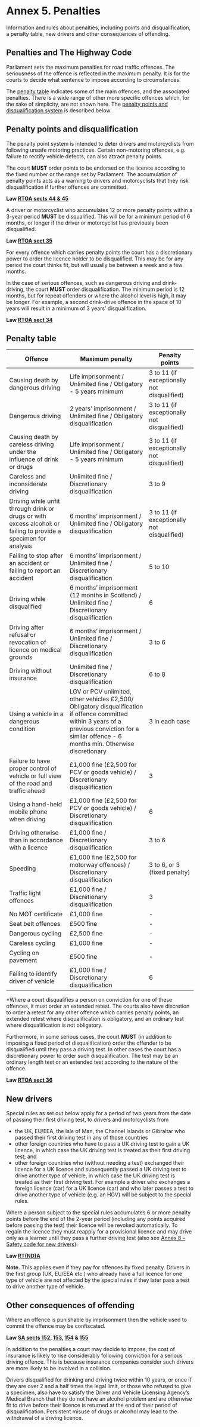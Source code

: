 Annex 5. Penalties
====================

Information and rules about penalties, including points and disqualification, a penalty table, new drivers and other consequences of offending.

Penalties and The Highway Code
------------------------------

Parliament sets the maximum penalties for road traffic offences. The seriousness of the offence is reflected in the maximum penalty. It is for the courts to decide what sentence to impose according to circumstances.

The [penalty table](#penaltytable) indicates some of the main offences, and the associated penalties. There is a wide range of other more specific offences which, for the sake of simplicity, are not shown here. The [penalty points and disqualification system](#penaltytable) is described below.

Penalty points and disqualification
-----------------------------------

The penalty point system is intended to deter drivers and motorcyclists from following unsafe motoring practices. Certain non-motoring offences, e.g. failure to rectify vehicle defects, can also attract penalty points.

The court **MUST** order points to be endorsed on the licence according to the fixed number or the range set by Parliament. The accumulation of penalty points acts as a warning to drivers and motorcyclists that they risk disqualification if further offences are committed.

**Law [RTOA sects 44 & 45](http://www.legislation.gov.uk/ukpga/1988/53/part/II/crossheading/endorsement)**

A driver or motorcyclist who accumulates 12 or more penalty points within a 3-year period **MUST** be disqualified. This will be for a minimum period of 6 months, or longer if the driver or motorcyclist has previously been disqualified.

**Law [RTOA sect 35](http://www.legislation.gov.uk/ukpga/1988/53/section/35)**

For every offence which carries penalty points the court has a discretionary power to order the licence holder to be disqualified. This may be for any period the court thinks fit, but will usually be between a week and a few months.

In the case of serious offences, such as dangerous driving and drink-driving, the court **MUST** order disqualification. The minimum period is 12 months, but for repeat offenders or where the alcohol level is high, it may be longer. For example, a second drink-drive offence in the space of 10 years will result in a minimum of 3 years’ disqualification.

**Law [RTOA sect 34](http://www.legislation.gov.uk/ukpga/1988/53/section/34)**

Penalty table
-------------

| Offence | Maximum penalty | Penalty points |
| --- | --- | --- |
| Causing death by dangerous driving | Life imprisonment / Unlimited fine / Obligatory - 5 years minimum | 3 to 11 (if exceptionally not disqualified) |
| Dangerous driving | 2 years’ imprisonment / Unlimited fine / Obligatory disqualification | 3 to 11 (if exceptionally not disqualified) |
| Causing death by careless driving under the influence of drink or drugs | Life imprisonment / Unlimited fine / Obligatory - 5 years minimum | 3 to 11 (if exceptionally not disqualified) |
| Careless and inconsiderate driving | Unlimited fine / Discretionary disqualification | 3 to 9 |
| Driving while unfit through drink or drugs or with excess alcohol: or failing to provide a specimen for analysis | 6 months’ imprisonment / Unlimited fine / Obligatory disqualification | 3 to 11 (if exceptionally not disqualified) |
| Failing to stop after an accident or failing to report an accident | 6 months’ imprisonment / Unlimited fine / Discretionary disqualification | 5 to 10 |
| Driving while disqualified | 6 months’ imprisonment (12 months in Scotland) / Unlimited fine / Discretionary disqualification | 6 |
| Driving after refusal or revocation of licence on medical grounds | 6 months’ imprisonment / Unlimited fine / Discretionary disqualification | 3 to 6 |
| Driving without insurance | Unlimited fine / Discretionary disqualification | 6 to 8 |
| Using a vehicle in a dangerous condition | LGV or PCV unlimited, other vehicles £2,500/ Obligatory disqualification if offence committed within 3 years of a previous conviction for a similar offence - 6 months min. Otherwise discretionary | 3 in each case |
| Failure to have proper control of vehicle or full view of the road and traffic ahead | £1,000 fine (£2,500 for PCV or goods vehicle) / Discretionary disqualification | 3 |
| Using a hand-held mobile phone when driving | £1,000 fine (£2,500 for PCV or goods vehicle) / Discretionary disqualification | 6 |
| Driving otherwise than in accordance with a licence | £1,000 fine / Discretionary disqualification | 3 to 6 |
| Speeding | £1,000 fine (£2,500 for motorway offences) / Discretionary disqualification | 3 to 6, or 3 (fixed penalty) |
| Traffic light offences | £1,000 fine / Discretionary disqualification | 3 |
| No MOT certificate | £1,000 fine | - |
| Seat belt offences | £500 fine | - |
| Dangerous cycling | £2,500 fine | - |
| Careless cycling | £1,000 fine | - |
| Cycling on pavement | £500 fine | - |
| Failing to identify driver of vehicle | £1,000 fine / Discretionary disqualification | 6 |

\*Where a court disqualifies a person on conviction for one of these offences, it must order an extended retest. The courts also have discretion to order a retest for any other offence which carries penalty points, an extended retest where disqualification is obligatory, and an ordinary test where disqualification is not obligatory.

Furthermore, in some serious cases, the court **MUST** (in addition to imposing a fixed period of disqualification) order the offender to be disqualified until they pass a driving test. In other cases the court has a discretionary power to order such disqualification. The test may be an ordinary length test or an extended test according to the nature of the offence.

**Law [RTOA sect 36](http://www.legislation.gov.uk/ukpga/1988/53/section/36)**

New drivers
-----------

Special rules as set out below apply for a period of two years from the date of passing their first driving test, to drivers and motorcyclists from

* the UK, EU/EEA, the Isle of Man, the Channel Islands or Gibraltar who passed their first driving test in any of those countries
* other foreign countries who have to pass a UK driving test to gain a UK licence, in which case the UK driving test is treated as their first driving test; and
* other foreign countries who (without needing a test) exchanged their licence for a UK licence and subsequently passed a UK driving test to drive another type of vehicle, in which case the UK driving test is treated as their first driving test. For example a driver who exchanges a foreign licence (car) for a UK licence (car) and who later passes a test to drive another type of vehicle (e.g. an HGV) will be subject to the special rules.

Where a person subject to the special rules accumulates 6 or more penalty points before the end of the 2-year period (including any points acquired before passing the test) their licence will be revoked automatically. To regain the licence they must reapply for a provisional licence and may drive only as a learner until they pass a further driving test (also see [Annex 8 – Safety code for new drivers](/pages/annex-8-safety-code-for-new-drivers.md)).

**Law [RT(ND)A](http://www.legislation.gov.uk/ukpga/1995/13/contents)**

**Note.** This applies even if they pay for offences by fixed penalty. Drivers in the first group (UK, EU/EEA etc.) who already have a full licence for one type of vehicle are not affected by the special rules if they later pass a test to drive another type of vehicle.

Other consequences of offending
-------------------------------

Where an offence is punishable by imprisonment then the vehicle used to commit the offence may be confiscated.

**Law [SA sects 152](https://www.legislation.gov.uk/ukpga/2020/17/section/152), [153](https://www.legislation.gov.uk/ukpga/2020/17/section/153), [154](https://www.legislation.gov.uk/ukpga/2020/17/section/154) & [155](https://www.legislation.gov.uk/ukpga/2020/17/section/155)**

In addition to the penalties a court may decide to impose, the cost of insurance is likely to rise considerably following conviction for a serious driving offence. This is because insurance companies consider such drivers are more likely to be involved in a collision.

Drivers disqualified for drinking and driving twice within 10 years, or once if they are over 2 and a half times the legal limit, or those who refused to give a specimen, also have to satisfy the Driver and Vehicle Licensing Agency’s Medical Branch that they do not have an alcohol problem and are otherwise fit to drive before their licence is returned at the end of their period of disqualification. Persistent misuse of drugs or alcohol may lead to the withdrawal of a driving licence.
